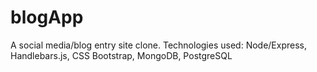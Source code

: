 # blogApp
A social media/blog entry site clone. 
Technologies used: Node/Express, Handlebars.js, CSS Bootstrap, MongoDB, PostgreSQL

